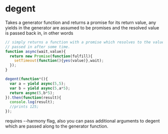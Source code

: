 degent
===

Takes a generator function and returns a promise for its return value, any yields in the generator are assumed to be promises and the resolved value is passed back in, in other words

```javascript
// simply returns a function with a promise which resolves to the value
// passed in after some time.
function async(wait,value){
  return new Promise(function(fulfill){
    setTimeout(function(){yes(value)},wait);
  });
}

degent(function*(){
  var a = yield async(5,5);
  var b = yield async(5,a*5);
  return async(5,b*5);
}).then(function(result){
  console.log(result);
  //prints 125;
});
``` 

requires --harmony flag, also you can pass additional arguments to degent which are passed along to the generator function.